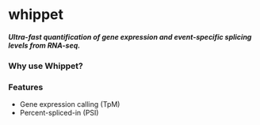 # whippet
##### Ultra-fast quantification of gene expression and event-specific splicing levels from RNA-seq.

### Why use Whippet?

### Features
- Gene expression calling (TpM)
- Percent-spliced-in (PSI) 

